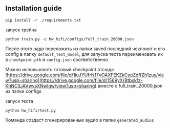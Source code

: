 ## Installation guide

```shell
pip install -r ./requirements.txt
```

запуск трейна

```
python train.py -c hw_hifi/configs/full_train_20000.json
```

После этого надо переложить из папки saved последний чекпоинт и его config в папку `default_test_model`, для запуска теста
переименовать их в `checkpoint.pth` и `config.json` соответственно

Можно использовать готовый checkpoint отсюда [https://drive.google.com/file/d/1iuJYUfrN17vOAXFEKZkCypZdffZh1zuy/view?usp=sharing](https://drive.google.com/file/d/1569yXrBtbxkfz-KhNCILjAVwvsXNwIgw/view?usp=sharing) вместе с full_train_20000.json из папки configs

запуск теста

```
python hw_hifi/test.py
```
Команда создаст сгенерированные аудио в папке `generated_audios`
